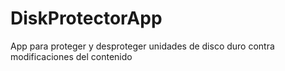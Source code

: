 # DiskProtectorApp
App para proteger y desproteger unidades de disco duro contra modificaciones del contenido
